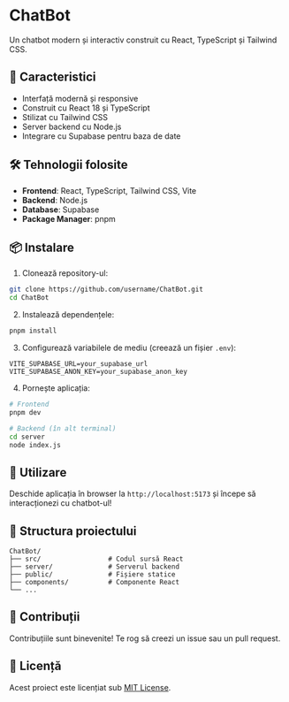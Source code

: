 # ChatBot

Un chatbot modern și interactiv construit cu React, TypeScript și Tailwind CSS.

## 🚀 Caracteristici

- Interfață modernă și responsive
- Construit cu React 18 și TypeScript
- Stilizat cu Tailwind CSS
- Server backend cu Node.js
- Integrare cu Supabase pentru baza de date

## 🛠️ Tehnologii folosite

- **Frontend**: React, TypeScript, Tailwind CSS, Vite
- **Backend**: Node.js
- **Database**: Supabase
- **Package Manager**: pnpm

## 📦 Instalare

1. Clonează repository-ul:
```bash
git clone https://github.com/username/ChatBot.git
cd ChatBot
```

2. Instalează dependențele:
```bash
pnpm install
```

3. Configurează variabilele de mediu (creează un fișier `.env`):
```env
VITE_SUPABASE_URL=your_supabase_url
VITE_SUPABASE_ANON_KEY=your_supabase_anon_key
```

4. Pornește aplicația:
```bash
# Frontend
pnpm dev

# Backend (în alt terminal)
cd server
node index.js
```

## 🎯 Utilizare

Deschide aplicația în browser la `http://localhost:5173` și începe să interacționezi cu chatbot-ul!

## 📁 Structura proiectului

```
ChatBot/
├── src/                 # Codul sursă React
├── server/              # Serverul backend
├── public/              # Fișiere statice
├── components/          # Componente React
└── ...
```

## 🤝 Contribuții

Contribuțiile sunt binevenite! Te rog să creezi un issue sau un pull request.

## 📄 Licență

Acest proiect este licențiat sub [MIT License](LICENSE).
